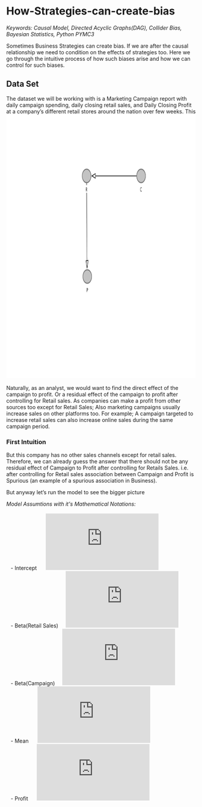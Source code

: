 # How-Strategies-can-create-bias
*Keywords: Causal Model, Directed Acyclic Graphs(DAG), Collider Bias, Bayesian Statistics, Python  PYMC3*<br/>

Sometimes Business Strategies can create bias. If we are after the causal relationship we need to condition on the effects of strategies too. Here we go through the intuitive process of how such biases arise and how we can control for such biases.

## Data Set
The dataset we will be working with is a Marketing Campaign report with daily campaign spending, daily closing retail sales, and Daily Closing Profit at a company’s different retail stores around the nation over few weeks.
This 
<img src="https://github.com/roesta07/How-Business-Strategies-can-create-bias/blob/main/img/dagitty-model.png?raw=true" width="700" height="700">

Naturally, as an analyst, we would want to find the direct effect of the campaign to profit. Or a residual effect of the campaign to profit after controlling for Retail sales. As companies can make a profit from other sources too except for Retail Sales; Also marketing campaigns usually increase sales on other platforms too. For example; A campaign targeted to increase retail sales can also increase online sales during the same campaign period.

### First Intuition
But this company has no other sales channels except for retail sales. Therefore, we can already guess the answer that there should not be any residual effect of Campaign to Profit after controlling for Retails Sales. i.e. after controlling for Retail sales association between Campaign and Profit is Spurious (an example of a spurious association in Business).

But anyway let’s run the model to see the bigger picture<br/>

*Model Assumtions with it's Mathematical Notations:*<br/>
<br/>
&nbsp;&nbsp;&nbsp;- Intercept&nbsp;&nbsp;&nbsp;&nbsp;&nbsp;&nbsp;![intercept](https://latex.codecogs.com/png.latex?a%5Csim%20Normal%280%2C1%29)<br/>
&nbsp;&nbsp;&nbsp;- Beta(Retail Sales)&nbsp;&nbsp;&nbsp;&nbsp;&nbsp;![Beta(Retail Sales)](https://latex.codecogs.com/png.latex?b_R%20%5Csim%20Normal%280%2C1%29)<br/>
&nbsp;&nbsp;&nbsp;- Beta(Campaign)&nbsp;&nbsp;&nbsp;&nbsp;&nbsp;![Beta(Campaign)](https://latex.codecogs.com/png.latex?b_C%20%5Csim%20Normal%280%2C1%29)<br/>
&nbsp;&nbsp;&nbsp;- Mean&nbsp;&nbsp;&nbsp;&nbsp;&nbsp;&nbsp;![Beta(mu)](https://latex.codecogs.com/png.latex?mu%20%3Da&plus;b_R*R%28std%29&plus;b_C*C%28std%29)<br/>
&nbsp;&nbsp;&nbsp;- Profit&nbsp;&nbsp;&nbsp;&nbsp;&nbsp;&nbsp;![Profit](https://latex.codecogs.com/png.latex?profit%5Csim%20Normal%28mu%2Csigma%29)<br/>


